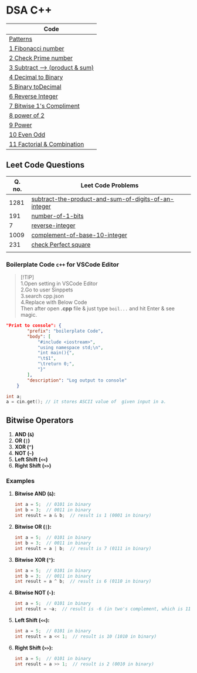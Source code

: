 # DSA C++

|Code|
|----|
|[Patterns](/patterns.cpp)|
|[1 Fibonacci number](/Problems/001_fibonacci.cpp)|
|[2 Check Prime number](/Problems/002_isPrime.cpp)|
|[3 Subtract --> (product & sum)](/Problems/003_subtractProductAndSum.cpp)|
|[4 Decimal to Binary](/Problems/004_decimalToBinary.cpp)|
|[5 Binary toDecimal](/Problems/005_binaryToDecimal.cpp)|
|[6 Reverse Integer](/Problems/006_reverseInteger.cpp)|
|[7 Bitwise 1's Compliment](/Problems/007_bitwiseComplement.cpp)|
|[8 power of 2](/Problems/008_isPowerOf2.cpp)|
|[9 Power](/Problems/009_power.cpp)|
|[10 Even Odd](/Problems/010_isEven.cpp)|
|[11 Factorial & Combination](/Problems/011_factorialAndCombination.cpp)|

## Leet Code Questions

|Q. no.|Leet Code Problems|
|---|------------------|
|1281|[subtract-the-product-and-sum-of-digits-of-an-integer](https://leetcode.com/problems/subtract-the-product-and-sum-of-digits-of-an-integer/)|
|191|[number-of-1-bits](https://leetcode.com/problems/number-of-1-bits/)|
|7|[reverse-integer](https://leetcode.com/problems/reverse-integer/)|
|1009|[complement-of-base-10-integer](https://leetcode.com/problems/complement-of-base-10-integer/)|
|231|[check Perfect square](https://leetcode.com/problems/power-of-two/)|
|||

### Boilerplate Code `c++` for VSCode Editor

> [!TIP]\
> 1.Open setting in VSCode Editor\
> 2.Go to user Sinppets\
> 3.search cpp.json\
> 4.Replace with Below Code\
> Then after open **.cpp** file & just type `boil...` and hit Enter & see magic.

```json
"Print to console": {
		"prefix": "boilerplate Code",
		"body": [
			"#include <iostream>",
			"using namespace std;\n",
			"int main(){",
			"\t$1",
			"\treturn 0;",
			"}"
		],
		"description": "Log output to console"
	}
```

```cpp
int a;
a = cin.get(); // it stores ASCII value of  given input in a.
```
## Bitwise Operators

1. **AND (` & `)**
2. **OR (` | `)**
3. **XOR (` ^ `)**
4. **NOT (` ~ `)**
5. **Left Shift (` << `)**
6. **Right Shift (` >> `)**

### Examples

1. **Bitwise AND (`&`):**

   ```cpp
   int a = 5;  // 0101 in binary
   int b = 3;  // 0011 in binary
   int result = a & b;  // result is 1 (0001 in binary)
   ```

2. **Bitwise OR (`|`):**

   ```cpp
   int a = 5;  // 0101 in binary
   int b = 3;  // 0011 in binary
   int result = a | b;  // result is 7 (0111 in binary)
   ```

3. **Bitwise XOR (`^`):**

   ```cpp
   int a = 5;  // 0101 in binary
   int b = 3;  // 0011 in binary
   int result = a ^ b;  // result is 6 (0110 in binary)
   ```

4. **Bitwise NOT (`~`):**

   ```cpp
   int a = 5;  // 0101 in binary
   int result = ~a;  // result is -6 (in two's complement, which is 1111...1010 in binary)
   ```

5. **Left Shift (`<<`):**

   ```cpp
   int a = 5;  // 0101 in binary
   int result = a << 1;  // result is 10 (1010 in binary)
   ```

6. **Right Shift (`>>`):**

   ```cpp
   int a = 5;  // 0101 in binary
   int result = a >> 1;  // result is 2 (0010 in binary)
   ```